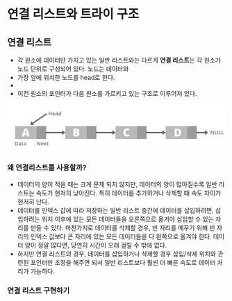 # 연결 리스트와 트라이 구조
## 연결 리스트
- 각 원소에 데이터만 가지고 있는 일반 리스트와는 다르게 **연결 리스트**는 각 원소가 노드 단위로 구성되어 있다. 노드는 데이터와  
- 가장 앞에 위치한 노드를 head로 한다.
- 
- 이전 원소의 포인터가 다음 원소를 가르키고 있는 구조로 이루어져 있다.

![linked](/assets/img/algorithm/linkedlist.png)

### 왜 연결리스트를 사용할까?
- 데이터의 양이 적을 때는 크게 문제 되지 않지만, 데이터의 양이 많아질수록 일반 리스트는 속도가 현저히 낮아진다. 특히 데이터를 추가하거나 삭제할 떄 속도 차이가 현저히 난다.
- 데이터를 인덱스 값에 따라 저장하는 일반 리스트 중간에 데이터를 삽입하려면, 삽입하려는 위치 이후에 있는 모든 데이터들을 오른쪽으로 옮겨야 삽입할 수 있는 자리를 만들 수 있다. 마찬가지로 데이터를 삭제할 경우, 빈 자리를 메꾸기 위해 빈 자리의 인덱스 값보다 큰 자리에 있는 모든 데이터들을 다 왼쪽으로 옮겨야 한다. 데이터 양이 정말 많다면, 당연히 시간이 오래 걸릴 수 밖에 없다. 
- 하지만 연결 리스트의 경우, 데이터를 삽입하거나 삭제할 경우 삽입/삭제 위치와 관련된 포인터만 조정을 해주면 되서 일반 리스트보다 훨씬 더 빠른 속도로 데이터 처리가 가능하다.

### 연결 리스트 구현하기
